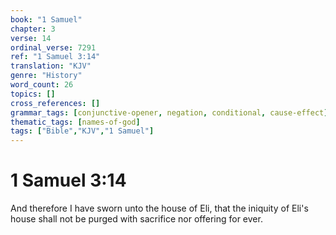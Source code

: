```yaml
---
book: "1 Samuel"
chapter: 3
verse: 14
ordinal_verse: 7291
ref: "1 Samuel 3:14"
translation: "KJV"
genre: "History"
word_count: 26
topics: []
cross_references: []
grammar_tags: [conjunctive-opener, negation, conditional, cause-effect]
thematic_tags: [names-of-god]
tags: ["Bible","KJV","1 Samuel"]
---
```


# 1 Samuel 3:14

And therefore I have sworn unto the house of Eli, that the iniquity of Eli's house shall not be purged with sacrifice nor offering for ever.
